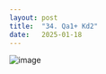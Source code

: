 ```yaml
---
layout: post
title:  "34. Qa1+ Kd2"
date:   2025-01-18
---
```


![image]({{site.url}}/assets/meetup_photos/2025-01-18.jpg)


